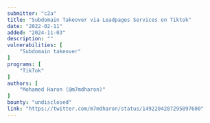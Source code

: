 ```yaml
---
submitter: "c2a"
title: "Subdomain Takeover via Leadpages Services on Tiktok"
date: "2022-02-11"
added: "2024-11-03"
description: ""
vulnerabilities: [
    "Subdomain takeover"
]
programs: [
    "TikTok"
]
authors: [
    "Mohamed Haron (@m7mdharon)"
]
bounty: "undisclosed"
link: "https://twitter.com/m7mdharon/status/1492204287295897600"
---
```




